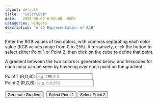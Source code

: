 ```yaml
---
layout: default
title:  "ColorCube"
date:   2025-08-02 0:00:00 -0500
categories: widgets
description: "A 3D Representation of RGB"
---
```


Enter the RGB values of two colors, with commas separating each color value (RGB values range from 0 to 255). Alternatively, click the button to select either Point 1 or Point 2, then click on the cube to define that point.

A gradient between the two colors is generated below, and hexcodes for each color can be seen by hovering over each point on the gradient.

<style>
  canvas {
    -webkit-user-drag: none;
    user-select: none;
  }
</style>

<form id="rgb-form" style="background: transparent; border: none;">
  <label>
  Point 1 (R,G,B): 
  <input type="text" id="point1" placeholder="e.g. 255,0,0" />
  <span id="hex1" style="margin-left: 10px; font-family: monospace;"></span>
</label>
<br />
<label>
  Point 2 (R,G,B): 
  <input type="text" id="point2" placeholder="e.g. 0,0,255" />
  <span id="hex2" style="margin-left: 10px; font-family: monospace;"></span>
</label><br /><br />
  <button type="submit" id="plot-btn">Generate Gradient</button>&nbsp;
  <button type="button" id="select-p1">Select Point 1</button>
  <button type="button" id="select-p2">Select Point 2</button>  
</form>

<script type="importmap">
  {
    "imports": {
      "three": "https://unpkg.com/three/build/three.module.js",
      "three/addons/": "https://unpkg.com/three/examples/jsm/"
    }
  }
</script>

<div id="cube-container">
  <canvas id="hud-canvas" style="position:absolute; pointer-events:auto; z-index:10;"></canvas>
  <div id="hud-hover-area"></div>
  <script type="module" src="/assets/js/colorcube.js"></script>
</div>

<div id="tooltip" style="
  position: absolute;
  pointer-events: none;
  background: white;
  padding: 4px 8px;
  border: 1px solid #ccc;
  font-family: monospace;
  font-size: 12px;
  border-radius: 4px;
  display: none;
  z-index: 100;">
</div>

